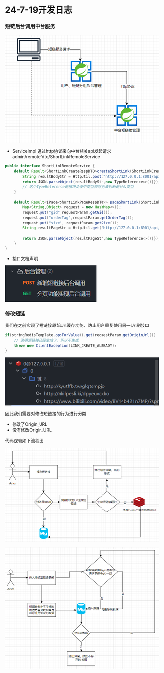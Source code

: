 # 24-7-19开发日志
### 短链后台调用中台服务
![img.png](image/24-7-22/img.png)

- ServiceImpl
通过http协议来向中台相关api发起请求
admin/remote/dto/ShortLinkRemoteService

```java
public interface ShortLinkRemoteService {
    default Result<ShortLinkCreateRespDTO>createShortLink(ShortLinkCreateReqDTO requestParam){
        String resultBodyStr = HttpUtil.post("http://127.0.0.1:8001/api/short-link/project/v1/create", JSON.toJSONString(requestParam));
        return JSON.parseObject(resultBodyStr,new TypeReference<>(){});
        // 这个TypeReference是解决泛型中类型擦除无法判断是什么类型
    }

    default Result<IPage<ShortLinkPageRespDTO>> pageShortLink(ShortLinkPageReqDTO requestParam){
        Map<String,Object> request = new HashMap<>();
        request.put("gid",requestParam.getGid());
        request.put("orderTag",requestParam.getOrderTag());
        request.put("size", requestParam.getSize());
        String resultPageStr = HttpUtil.get("http://127.0.0.1:8001/api/short-link/project/v1/page",request);

        return JSON.parseObject(resultPageStr,new TypeReference<>(){});
    }
}

```

- 接口文档声明

![img_1.png](image/24-7-20/img_1.png)

### 修改短链
我们在之前实现了短链接原始Url缓存功能，防止用户重复使用同一Url刷接口
```java
if(stringRedisTemplate.opsForValue().get(requestParam.getOriginUrl()) != null){
    // 说明源链接已经生成了，所以不生成
    throw new ClientException(LINK_CREATE_ALREADY);
}
```

![img_3.png](image/24-7-20/img_3.png)

因此我们需要对修改短链接的行为进行分类
- 修改了Origin_URL
- 没有修改Origin_URL

代码逻辑如下流程图

![img_2.png](image/24-7-20/img_2.png)

![img_4.png](image/24-7-20/img_4.png)